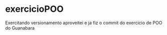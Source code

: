 # exercicioPOO
Exercitando versionamento
aproveitei e ja fiz o commit do exercicio de POO do Guanabara


